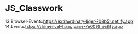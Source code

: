 # JS_Classwork
13.Browser-Events:https://extraordinary-liger-708b51.netlify.app
14.Events:https://chimerical-frangipane-7e6099.netlify.app


